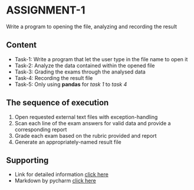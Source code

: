 # ASSIGNMENT-1
Write a program to opening the file, analyzing and recording the result

## Content
* Task-1: Write a program that let the user type in the file name to open it
* Task-2: Analyze the data contained within the opened file 
* Task-3: Grading the exams through the analysed data
* Task-4: Recording the result file
* Task-5: Only using **pandas** for _task 1_ to _task 4_

## The sequence of execution
1. Open requested external text files with exception-handling
2. Scan each line of the exam answers for valid data and provide a corresponding report
3. Grade each exam based on the rubric provided and report
4. Generate an appropriately-named result file

## Supporting

* Link for detailed information [click here](https://courses.funix.edu.vn/courses/course-v1:FUNiX+MLP301x_1.1-A_EN+2020_T6/courseware/e21d6fecab7f442bb3ce73058f4fc9dc/8dfa4d91d1744e4fac5d3ac8120c21fc/?child=first)
* Markdown by pycharm [click here](https://www.jetbrains.com/help/pycharm/markdown.html#code-blocks)
 
